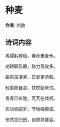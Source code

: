 # 种麦

**作者**: 刘敞

## 诗词内容

禹稷躬稼穑，春秋重麦禾。

劝耕聊及暇，称力焉俟多。

霜风虽凄紧，日晏更清和。

轻裘颇自姿，扶杖勤来过。

青青已布陇，芃芃在伐柯。

农功欣嗣岁，节物嗟腾波。

怅然念归田，自顾将婆娑。


